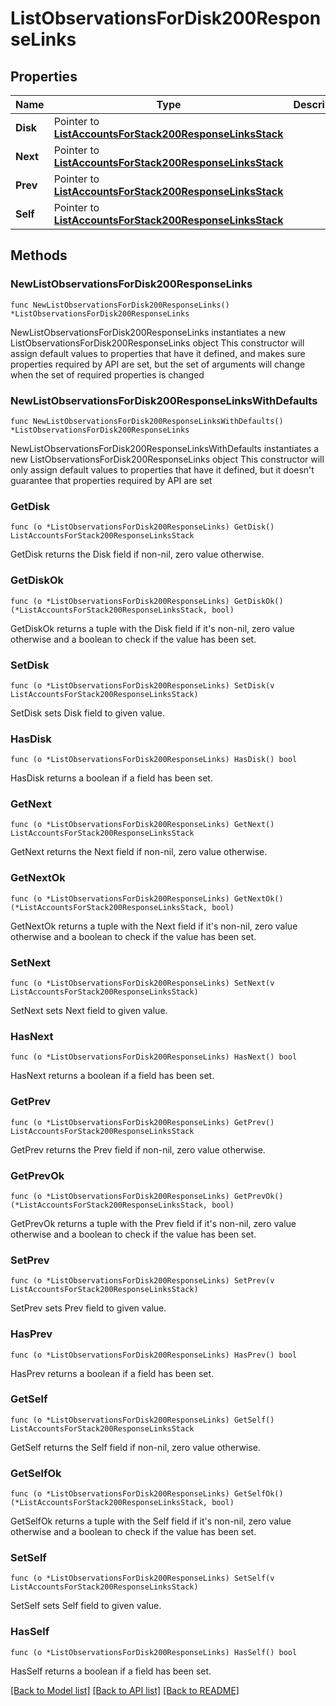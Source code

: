 # ListObservationsForDisk200ResponseLinks

## Properties

Name | Type | Description | Notes
------------ | ------------- | ------------- | -------------
**Disk** | Pointer to [**ListAccountsForStack200ResponseLinksStack**](ListAccountsForStack200ResponseLinksStack.md) |  | [optional] 
**Next** | Pointer to [**ListAccountsForStack200ResponseLinksStack**](ListAccountsForStack200ResponseLinksStack.md) |  | [optional] 
**Prev** | Pointer to [**ListAccountsForStack200ResponseLinksStack**](ListAccountsForStack200ResponseLinksStack.md) |  | [optional] 
**Self** | Pointer to [**ListAccountsForStack200ResponseLinksStack**](ListAccountsForStack200ResponseLinksStack.md) |  | [optional] 

## Methods

### NewListObservationsForDisk200ResponseLinks

`func NewListObservationsForDisk200ResponseLinks() *ListObservationsForDisk200ResponseLinks`

NewListObservationsForDisk200ResponseLinks instantiates a new ListObservationsForDisk200ResponseLinks object
This constructor will assign default values to properties that have it defined,
and makes sure properties required by API are set, but the set of arguments
will change when the set of required properties is changed

### NewListObservationsForDisk200ResponseLinksWithDefaults

`func NewListObservationsForDisk200ResponseLinksWithDefaults() *ListObservationsForDisk200ResponseLinks`

NewListObservationsForDisk200ResponseLinksWithDefaults instantiates a new ListObservationsForDisk200ResponseLinks object
This constructor will only assign default values to properties that have it defined,
but it doesn't guarantee that properties required by API are set

### GetDisk

`func (o *ListObservationsForDisk200ResponseLinks) GetDisk() ListAccountsForStack200ResponseLinksStack`

GetDisk returns the Disk field if non-nil, zero value otherwise.

### GetDiskOk

`func (o *ListObservationsForDisk200ResponseLinks) GetDiskOk() (*ListAccountsForStack200ResponseLinksStack, bool)`

GetDiskOk returns a tuple with the Disk field if it's non-nil, zero value otherwise
and a boolean to check if the value has been set.

### SetDisk

`func (o *ListObservationsForDisk200ResponseLinks) SetDisk(v ListAccountsForStack200ResponseLinksStack)`

SetDisk sets Disk field to given value.

### HasDisk

`func (o *ListObservationsForDisk200ResponseLinks) HasDisk() bool`

HasDisk returns a boolean if a field has been set.

### GetNext

`func (o *ListObservationsForDisk200ResponseLinks) GetNext() ListAccountsForStack200ResponseLinksStack`

GetNext returns the Next field if non-nil, zero value otherwise.

### GetNextOk

`func (o *ListObservationsForDisk200ResponseLinks) GetNextOk() (*ListAccountsForStack200ResponseLinksStack, bool)`

GetNextOk returns a tuple with the Next field if it's non-nil, zero value otherwise
and a boolean to check if the value has been set.

### SetNext

`func (o *ListObservationsForDisk200ResponseLinks) SetNext(v ListAccountsForStack200ResponseLinksStack)`

SetNext sets Next field to given value.

### HasNext

`func (o *ListObservationsForDisk200ResponseLinks) HasNext() bool`

HasNext returns a boolean if a field has been set.

### GetPrev

`func (o *ListObservationsForDisk200ResponseLinks) GetPrev() ListAccountsForStack200ResponseLinksStack`

GetPrev returns the Prev field if non-nil, zero value otherwise.

### GetPrevOk

`func (o *ListObservationsForDisk200ResponseLinks) GetPrevOk() (*ListAccountsForStack200ResponseLinksStack, bool)`

GetPrevOk returns a tuple with the Prev field if it's non-nil, zero value otherwise
and a boolean to check if the value has been set.

### SetPrev

`func (o *ListObservationsForDisk200ResponseLinks) SetPrev(v ListAccountsForStack200ResponseLinksStack)`

SetPrev sets Prev field to given value.

### HasPrev

`func (o *ListObservationsForDisk200ResponseLinks) HasPrev() bool`

HasPrev returns a boolean if a field has been set.

### GetSelf

`func (o *ListObservationsForDisk200ResponseLinks) GetSelf() ListAccountsForStack200ResponseLinksStack`

GetSelf returns the Self field if non-nil, zero value otherwise.

### GetSelfOk

`func (o *ListObservationsForDisk200ResponseLinks) GetSelfOk() (*ListAccountsForStack200ResponseLinksStack, bool)`

GetSelfOk returns a tuple with the Self field if it's non-nil, zero value otherwise
and a boolean to check if the value has been set.

### SetSelf

`func (o *ListObservationsForDisk200ResponseLinks) SetSelf(v ListAccountsForStack200ResponseLinksStack)`

SetSelf sets Self field to given value.

### HasSelf

`func (o *ListObservationsForDisk200ResponseLinks) HasSelf() bool`

HasSelf returns a boolean if a field has been set.


[[Back to Model list]](../README.md#documentation-for-models) [[Back to API list]](../README.md#documentation-for-api-endpoints) [[Back to README]](../README.md)


